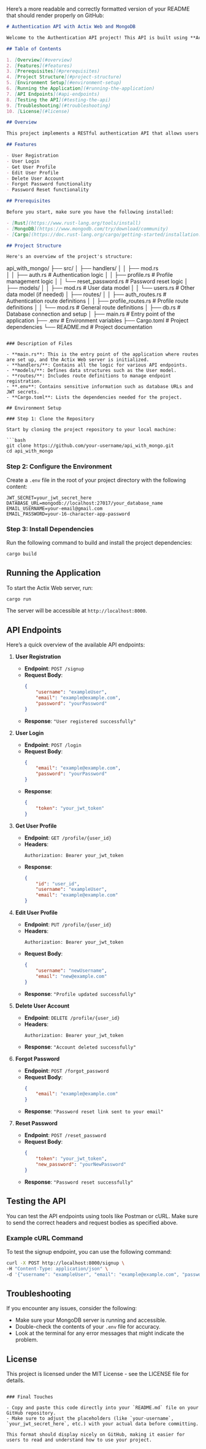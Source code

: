 Here’s a more readable and correctly formatted version of your README that should render properly on GitHub:

```markdown
# Authentication API with Actix Web and MongoDB

Welcome to the Authentication API project! This API is built using **Actix Web** and **MongoDB**, providing a seamless way to handle user authentication, profile management, and password resets.

## Table of Contents

1. [Overview](#overview)
2. [Features](#features)
3. [Prerequisites](#prerequisites)
4. [Project Structure](#project-structure)
5. [Environment Setup](#environment-setup)
6. [Running the Application](#running-the-application)
7. [API Endpoints](#api-endpoints)
8. [Testing the API](#testing-the-api)
9. [Troubleshooting](#troubleshooting)
10. [License](#license)

## Overview

This project implements a RESTful authentication API that allows users to register, log in, manage their profiles, and reset their passwords securely. JWT (JSON Web Token) is used for authentication to ensure secure access.

## Features

- User Registration
- User Login
- Get User Profile
- Edit User Profile
- Delete User Account
- Forgot Password functionality
- Password Reset functionality

## Prerequisites

Before you start, make sure you have the following installed:

- [Rust](https://www.rust-lang.org/tools/install)
- [MongoDB](https://www.mongodb.com/try/download/community)
- [Cargo](https://doc.rust-lang.org/cargo/getting-started/installation.html)

## Project Structure

Here's an overview of the project's structure:

```
api_with_mongo/
├── src/
│   ├── handlers/
│   │   ├── mod.rs  
│   │   ├── auth.rs               # Authentication logic
│   │   ├── profile.rs            # Profile management logic
│   │   └── reset_password.rs      # Password reset logic
│   ├── models/
│   │   ├── mod.rs               # User data model
│   │   └── users.rs             # Other data model (if needed)
│   ├── routes/
│   │   ├── auth_routes.rs        # Authentication route definitions
│   │   ├── profile_routes.rs      # Profile route definitions
│   │   └── mod.rs                # General route definitions
│   ├── db.rs                      # Database connection and setup
│   ├── main.rs                    # Entry point of the application
├── .env                           # Environment variables
├── Cargo.toml                     # Project dependencies
└── README.md                      # Project documentation
```

### Description of Files

- **main.rs**: This is the entry point of the application where routes are set up, and the Actix Web server is initialized.
- **handlers/**: Contains all the logic for various API endpoints.
- **models/**: Defines data structures such as the User model.
- **routes/**: Includes route definitions to manage endpoint registration.
- **.env**: Contains sensitive information such as database URLs and JWT secrets.
- **Cargo.toml**: Lists the dependencies needed for the project.

## Environment Setup

### Step 1: Clone the Repository

Start by cloning the project repository to your local machine:

```bash
git clone https://github.com/your-username/api_with_mongo.git
cd api_with_mongo
```

### Step 2: Configure the Environment

Create a `.env` file in the root of your project directory with the following content:

```env
JWT_SECRET=your_jwt_secret_here
DATABASE_URL=mongodb://localhost:27017/your_database_name
EMAIL_USERNAME=your-email@gmail.com
EMAIL_PASSWORD=your-16-character-app-password
```

### Step 3: Install Dependencies

Run the following command to build and install the project dependencies:

```bash
cargo build
```

## Running the Application

To start the Actix Web server, run:

```bash
cargo run
```

The server will be accessible at `http://localhost:8000`.

## API Endpoints

Here’s a quick overview of the available API endpoints:

1. **User Registration**

    - **Endpoint**: `POST /signup`
    - **Request Body**:
      ```json
      {
          "username": "exampleUser",
          "email": "example@example.com",
          "password": "yourPassword"
      }
      ```
    - **Response**: `"User registered successfully"`

2. **User Login**

    - **Endpoint**: `POST /login`
    - **Request Body**:
      ```json
      {
          "email": "example@example.com",
          "password": "yourPassword"
      }
      ```
    - **Response**:
      ```json
      {
          "token": "your_jwt_token"
      }
      ```

3. **Get User Profile**

    - **Endpoint**: `GET /profile/{user_id}`
    - **Headers**:
      ```
      Authorization: Bearer your_jwt_token
      ```
    - **Response**:
      ```json
      {
          "id": "user_id",
          "username": "exampleUser",
          "email": "example@example.com"
      }
      ```

4. **Edit User Profile**

    - **Endpoint**: `PUT /profile/{user_id}`
    - **Headers**:
      ```
      Authorization: Bearer your_jwt_token
      ```
    - **Request Body**:
      ```json
      {
          "username": "newUsername",
          "email": "new@example.com"
      }
      ```
    - **Response**: `"Profile updated successfully"`

5. **Delete User Account**

    - **Endpoint**: `DELETE /profile/{user_id}`
    - **Headers**:
      ```
      Authorization: Bearer your_jwt_token
      ```
    - **Response**: `"Account deleted successfully"`

6. **Forgot Password**

    - **Endpoint**: `POST /forgot_password`
    - **Request Body**:
      ```json
      {
          "email": "example@example.com"
      }
      ```
    - **Response**: `"Password reset link sent to your email"`

7. **Reset Password**

    - **Endpoint**: `POST /reset_password`
    - **Request Body**:
      ```json
      {
          "token": "your_jwt_token",
          "new_password": "yourNewPassword"
      }
      ```
    - **Response**: `"Password reset successfully"`

## Testing the API

You can test the API endpoints using tools like Postman or cURL. Make sure to send the correct headers and request bodies as specified above.

### Example cURL Command

To test the signup endpoint, you can use the following command:

```bash
curl -X POST http://localhost:8000/signup \
-H "Content-Type: application/json" \
-d '{"username": "exampleUser", "email": "example@example.com", "password": "yourPassword"}'
```

## Troubleshooting

If you encounter any issues, consider the following:

- Make sure your MongoDB server is running and accessible.
- Double-check the contents of your `.env` file for accuracy.
- Look at the terminal for any error messages that might indicate the problem.

## License

This project is licensed under the MIT License - see the LICENSE file for details.
```

### Final Touches

- Copy and paste this code directly into your `README.md` file on your GitHub repository.
- Make sure to adjust the placeholders (like `your-username`, `your_jwt_secret_here`, etc.) with your actual data before committing.

This format should display nicely on GitHub, making it easier for users to read and understand how to use your project.
